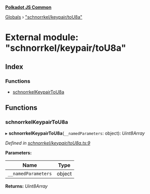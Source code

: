 **[Polkadot JS Common](../README.md)**

[Globals](../globals.md) › ["schnorrkel/keypair/toU8a"](_schnorrkel_keypair_tou8a_.md)

# External module: "schnorrkel/keypair/toU8a"

## Index

### Functions

* [schnorrkelKeypairToU8a](_schnorrkel_keypair_tou8a_.md#schnorrkelkeypairtou8a)

## Functions

###  schnorrkelKeypairToU8a

▸ **schnorrkelKeypairToU8a**(`__namedParameters`: object): *Uint8Array*

*Defined in [schnorrkel/keypair/toU8a.ts:9](https://github.com/polkadot-js/common/blob/a5d2369/packages/util-crypto/src/schnorrkel/keypair/toU8a.ts#L9)*

**Parameters:**

Name | Type |
------ | ------ |
`__namedParameters` | object |

**Returns:** *Uint8Array*